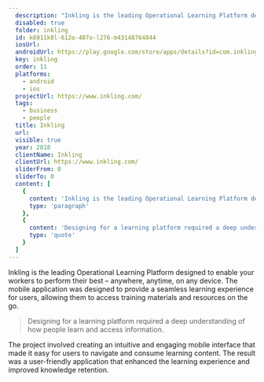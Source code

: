 ```yaml
---
  description: "Inkling is the leading Operational Learning Platform designed to enable your workers to perform their best – anywhere, anytime, on any device."
  disabled: true
  folder: inkling
  id: k6911k8l-612o-407o-l276-m43148764844
  iosUrl: 
  androidUrl: https://play.google.com/store/apps/details?id=com.inkling.android.axis&hl=uk&gl=US
  key: inkling
  order: 11
  platforms: 
    - android
    - ios
  projectUrl: https://www.inkling.com/
  tags: 
    - business
    - people
  title: Inkling
  url: 
  visible: true
  year: 2018
  clientName: Inkling
  clientUrl: https://www.inkling.com/
  sliderFrom: 0
  sliderTo: 0
  content: [
    {
      content: 'Inkling is the leading Operational Learning Platform designed to enable your workers to perform their best – anywhere, anytime, on any device.',
      type: 'paragraph'
    },
    {
      content: 'Designing for a learning platform required a deep understanding of how people learn and access information.',
      type: 'quote'
    }
  ]
---
```


Inkling is the leading Operational Learning Platform designed to enable your workers to perform their best – anywhere, anytime, on any device. The mobile application was designed to provide a seamless learning experience for users, allowing them to access training materials and resources on the go.

> Designing for a learning platform required a deep understanding of how people learn and access information.

The project involved creating an intuitive and engaging mobile interface that made it easy for users to navigate and consume learning content. The result was a user-friendly application that enhanced the learning experience and improved knowledge retention.
